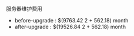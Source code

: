 服务器维护费用

- before-upgrade : $(9763.42 2 + 562.18) month
- after-upgrade : $(19526.84 2 + 562.18) month
